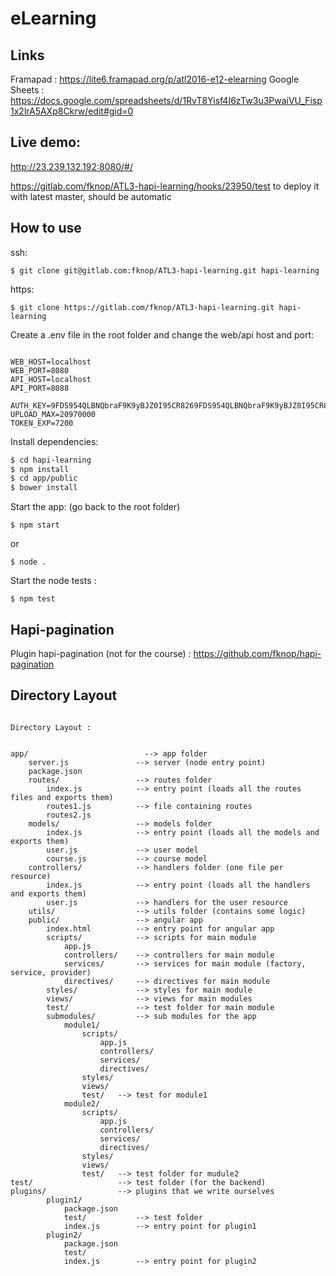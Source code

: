 # eLearning

## Links

Framapad : https://lite6.framapad.org/p/atl2016-e12-elearning
Google Sheets : https://docs.google.com/spreadsheets/d/1RvT8Yisf4I6zTw3u3PwaiVU_Fisp1x2lrA5AXp8Ckrw/edit#gid=0

## Live demo:

http://23.239.132.192:8080/#/

https://gitlab.com/fknop/ATL3-hapi-learning/hooks/23950/test to deploy it with latest master, should be automatic

## How to use

ssh:
```
$ git clone git@gitlab.com:fknop/ATL3-hapi-learning.git hapi-learning
```

https:
```
$ git clone https://gitlab.com/fknop/ATL3-hapi-learning.git hapi-learning
```

Create a .env file in the root folder and change the web/api host and port:

```

WEB_HOST=localhost
WEB_PORT=8080
API_HOST=localhost
API_PORT=8088

AUTH_KEY=9FDS954QLBNQbraF9K9yBJZ0I95CR8269FDS954QLBNQbraF9K9yBJZ0I95CR826
UPLOAD_MAX=20970000
TOKEN_EXP=7200

```


Install dependencies:

```bash
$ cd hapi-learning
$ npm install
$ cd app/public
$ bower install
```

Start the app: (go back to the root folder)
```
$ npm start
```
or
```
$ node .
```

Start the node tests :

```
$ npm test
```

## Hapi-pagination

Plugin hapi-pagination (not for the course) : https://github.com/fknop/hapi-pagination

## Directory Layout

```

Directory Layout :


app/                          --> app folder
    server.js               --> server (node entry point)
    package.json
    routes/                 --> routes folder
        index.js            --> entry point (loads all the routes files and exports them)
        routes1.js          --> file containing routes
        routes2.js
    models/                 --> models folder
        index.js            --> entry point (loads all the models and exports them)
        user.js             --> user model
        course.js           --> course model
    controllers/            --> handlers folder (one file per resource)
        index.js            --> entry point (loads all the handlers and exports them)
        user.js             --> handlers for the user resource
    utils/                  --> utils folder (contains some logic)
    public/                 --> angular app
        index.html          --> entry point for angular app
        scripts/            --> scripts for main module
            app.js
            controllers/    --> controllers for main module
            services/       --> services for main module (factory, service, provider)
            directives/     --> directives for main module
        styles/             --> styles for main module
        views/              --> views for main modules
        test/               --> test folder for main module
        submodules/         --> sub modules for the app
            module1/
                scripts/
                    app.js
                    controllers/
                    services/
                    directives/
                styles/
                views/
                test/   --> test for module1
            module2/
                scripts/
                    app.js
                    controllers/
                    services/
                    directives/
                styles/
                views/
                test/   --> test folder for mudule2
test/                   --> test folder (for the backend)
plugins/                --> plugins that we write ourselves
        plugin1/
            package.json
            test/           --> test folder
            index.js        --> entry point for plugin1
        plugin2/
            package.json
            test/
            index.js        --> entry point for plugin2


```
